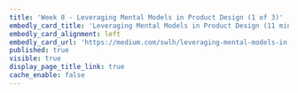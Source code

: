 ```yaml
---
title: 'Week 8 - Leveraging Mental Models in Product Design (1 of 3)'
embedly_card_title: 'Leveraging Mental Models in Product Design (11 minute read)'
embedly_card_alignment: left
embedly_card_url: 'https://medium.com/swlh/leveraging-mental-models-in-ux-design-21ba8fbce22d'
published: true
visible: true
display_page_title_link: true
cache_enable: false
---
```

